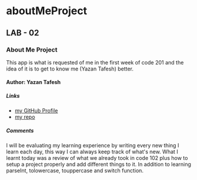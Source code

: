 # aboutMeProject

## LAB - 02

### About Me Project

This app is what is requested of me in the first week of code 201 and the idea of it is to get to know me (Yazan Tafesh) better.

#### Author: Yazan Tafesh

##### Links

- [my GitHub Profile](https://github.com/yazantafesh)
- [my repo](https://github.com/yazantafesh/aboutMeProject)

##### Comments

I will be evaluating my learning experience by writing every new thing I learn each day, this way I can always keep track of what's new.
What I learnt today was a review of what we already took in code 102 plus how to setup a project properly and add different things to it. In addition to learning parseInt, tolowercase, touppercase and switch function.